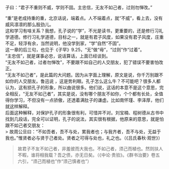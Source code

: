 子曰：“君子不重则不威，学则不固。主忠信，无友不如己者，过则勿惮改。”

“重”是老成持重的重，北京话说，端着点。人不端着点，就“不威”，看上去，没有威风凛凛的那么股劲儿。  
这和学习有啥关系？我想，孔子说的“学”，不光是读书，更重要的，还是修行习礼学道德。修行习礼学道德，目标之一，就是有君子风度，如果没有君子风度，庄重不足，轻浮有余，当然说明，他没学到家，“学”自然“不固”。  
这一章的后三句，也见于《子罕》9.25，“无”做“毋”，“过则”作“过着”。  
“主忠信”，就是谋事必忠，说话算话，上面已经谈到。  
“无友不如己者，过者勿惮改”，不要跟不如自己的人交朋友，犯了错误不要害怕改正。  
“无友不如己者”，是此篇的大问题。因为从字面上理解，原文是说，你千万别跟不如你的人交朋友。鲁迅说 ，这是势利眼。孔子怎么这么牛？不可能吧？很多人都认为，这有损孔子的形象，所以曲说很多。他们说，这话的本意不是这个意思，完全相反，“无友不如己者”，其实是说，没有哪个朋友不如你，个个都有长处，全值得你学习，不但没有一点骄傲，还透着满肚子的谦虚。比如南怀瑾、李泽厚，他们就这样解释。  
后面这种解释，对保护孔子的形象很有利，可惜并不对。刘宝楠、程树德从古书中找到几段话，完全可以证明，孔子的说法，其实很有根据，他原来的意思，就是怕跟不如己者交朋友：  
​> 故周公旦曰：“不如吾者，吾不与处，累我者也；与我齐者，吾不与处，无益于我也。”惟贤者必与贤于己者处。贤者之可得与处也，礼之也。（《吕氏春秋·观世》）  

>  故君子不友不如己者，非羞彼而大我也。不如己者，须己而植也。然则扶人不暇，谁将相我载？吾之债，亦无日矣。（《中论·贵验》。《群书治要》卷五六引，“须己而植也”作“须己慎者也”）  
>     

